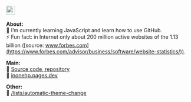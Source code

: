 
<img src="https://avatars.githubusercontent.com/u/115393328?v=4" width="24px" height="24px" alt="ava"><br>   
<strong>About:</strong>  
🌱 I’m currently learning JavaScript and learn how to use GitHub.  
⚡ Fun fact: in Internet only about 200 million active websites of the 1.13 billion ([source: www.forbes.com](https://www.forbes.com/advisor/business/software/website-statistics/)).  

<strong>Main:</strong>  
📁 [Source code, repository](https://github.com/inonehp/inonehp.pages.dev)  
🔗 [inonehp.pages.dev](https://inonehp.pages.dev/)   

<strong>Other:</strong>  
📁 [/lists/automatic-theme-change]([https://github.com/inonehp/inonehp.pages.dev](https://github.com/stars/inonehp/lists/automatic-theme-change))  


<!--
**inonehp/inonehp** is a ✨ _special_ ✨ repository because its `README.md` (this file) appears on your GitHub profile.

Here are some ideas to get you started:

- 🔭 I’m currently working on ...
- 🌱 I’m currently learning ...
- 👯 I’m looking to collaborate on ...
- 🤔 I’m looking for help with ...
- 💬 Ask me about ...
- 📫 How to reach me: ...
- 😄 Pronouns: ...
- ⚡ Fun fact: ...
-->


